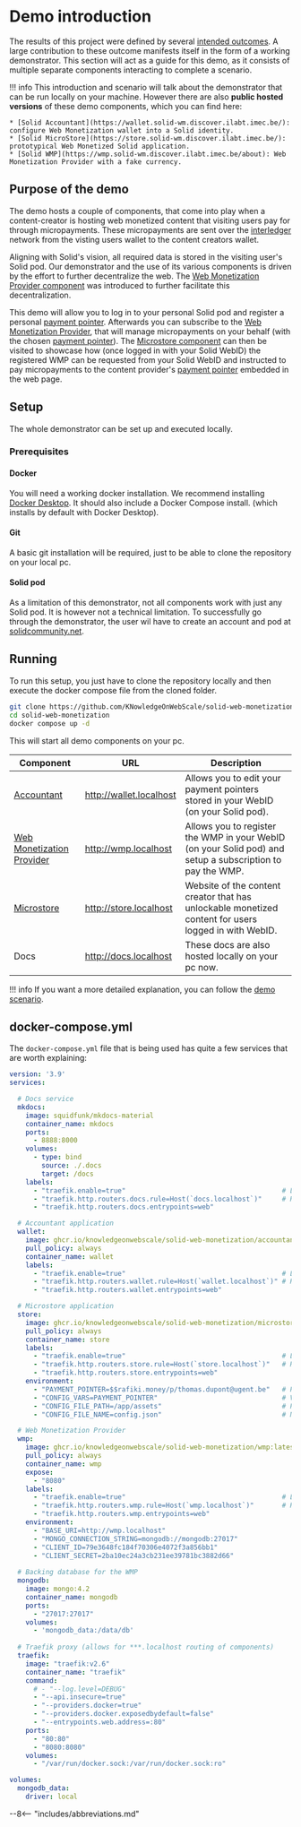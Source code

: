 # Demo introduction

The results of this project were defined by several [intended outcomes](/#intended-outcomes). A large contribution to these outcome manifests itself in the form of a working demonstrator. This section will act as a guide for this demo, as it consists of multiple separate components interacting to complete a scenario.

!!! info
    This introduction and scenario will talk about the demonstrator that can be run locally on your machine. However there are also **public hosted versions** of these demo components, which you can find here:  

    * [Solid Accountant](https://wallet.solid-wm.discover.ilabt.imec.be/): configure Web Monetization wallet into a Solid identity.
    * [Solid MicroStore](https://store.solid-wm.discover.ilabt.imec.be/): prototypical Web Monetized Solid application.
    * [Solid WMP](https://wmp.solid-wm.discover.ilabt.imec.be/about): Web Monetization Provider with a fake currency.

## Purpose of the demo

The demo hosts a couple of components, that come into play when a content-creator is hosting web monetized content that visiting users pay for through micropayments. These micropayments are sent over the [interledger](https://interledger.org/) network from the visting users wallet to the content creators wallet.

Aligning with Solid's vision, all required data is stored in the visiting user's Solid pod. Our demonstrator and the use of its various components is driven by the effort to further decentralize the web. The [Web Monetization Provider component](/solid-web-monetization/wmp) was introduced to further facilitate this decentralization.

This demo will allow you to log in to your personal Solid pod and register a personal [payment pointer](https://paymentpointers.org/). Afterwards you can subscribe to the [Web Monetization Provider](/solid-web-monetization/wmp), that will manage micropayments on your behalf (with the chosen [payment pointer](https://paymentpointers.org/)). The [Microstore component](/solid-web-monetization/microstore) can then be visited to showcase how (once logged in with your Solid WebID) the registered WMP can be requested from your Solid WebID and instructed to pay micropayments to the content provider's [payment pointer](https://paymentpointers.org/) embedded in the web page.

## Setup

The whole demonstrator can be set up and executed locally.

### Prerequisites

#### Docker

You will need a working docker installation. We recommend installing [Docker Desktop](https://www.docker.com/get-started). It should also include a Docker Compose install. (which installs by default with Docker Desktop).

#### Git

A basic git installation will be required, just to be able to clone the repository on your local pc.

#### Solid pod

As a limitation of this demonstrator, not all components work with just any Solid pod. It is however not a technical limitation. To successfully go through the demonstrator, the user wil have to create an account and pod at [solidcommunity.net](https://solidcommunity.net/register).

## Running

To run this setup, you just have to clone the repository locally and then execute the docker compose file from the cloned folder.

```bash
git clone https://github.com/KNowledgeOnWebScale/solid-web-monetization.git
cd solid-web-monetization
docker compose up -d
```

This will start all demo components on your pc.

Component | URL | Description
----------|-----|------------
[Accountant](/solid-web-monetization/accountant) | http://wallet.localhost | Allows you to edit your payment pointers stored in your WebID (on your Solid pod).
[Web Monetization Provider](/solid-web-monetization/wmp) | http://wmp.localhost | Allows you to register the WMP in your WebID (on your Solid pod) and setup a subscription to pay the WMP.
[Microstore](/solid-web-monetization/microstore) | http://store.localhost | Website of the content creator that has unlockable monetized content for users logged in with WebID.
Docs | http://docs.localhost | These docs are also hosted locally on your pc now.


!!! info
    If you want a more detailed explanation, you can follow the [demo scenario](/solid-web-monetization/demo/scenario).

## docker-compose.yml

The `docker-compose.yml` file that is being used has quite a few services that are worth explaining:

```yaml linenums="1"
version: '3.9'
services:

  # Docs service
  mkdocs:                                                                           
    image: squidfunk/mkdocs-material
    container_name: mkdocs
    ports:
      - 8888:8000
    volumes:
      - type: bind
        source: ./.docs
        target: /docs
    labels:
      - "traefik.enable=true"                                       # Let traefik pick this up
      - "traefik.http.routers.docs.rule=Host(`docs.localhost`)"     # Route docs.localhost
      - "traefik.http.routers.docs.entrypoints=web"

  # Accountant application
  wallet:
    image: ghcr.io/knowledgeonwebscale/solid-web-monetization/accountant:latest
    pull_policy: always
    container_name: wallet
    labels:
      - "traefik.enable=true"                                       # Let traefik pick this up
      - "traefik.http.routers.wallet.rule=Host(`wallet.localhost`)" # Route wallet.localhost
      - "traefik.http.routers.wallet.entrypoints=web"

  # Microstore application
  store:
    image: ghcr.io/knowledgeonwebscale/solid-web-monetization/microstore:latest
    pull_policy: always
    container_name: store
    labels:
      - "traefik.enable=true"                                       # Let traefik pick this up   
      - "traefik.http.routers.store.rule=Host(`store.localhost`)"   # Route store.localhost
      - "traefik.http.routers.store.entrypoints=web"
    environment:
      - "PAYMENT_POINTER=$$rafiki.money/p/thomas.dupont@ugent.be"   # Paymentpointer of content creator
      - "CONFIG_VARS=PAYMENT_POINTER"                               # Variables to expose to the app
      - "CONFIG_FILE_PATH=/app/assets"                              # Path of the config file
      - "CONFIG_FILE_NAME=config.json"                              # Name of the config file

  # Web Monetization Provider
  wmp:
    image: ghcr.io/knowledgeonwebscale/solid-web-monetization/wmp:latest
    pull_policy: always
    container_name: wmp
    expose:
      - "8080"
    labels:
      - "traefik.enable=true"                                       # Let traefik pick this up
      - "traefik.http.routers.wmp.rule=Host(`wmp.localhost`)"       # Route wmp.localhost
      - "traefik.http.routers.wmp.entrypoints=web"
    environment:
      - "BASE_URI=http://wmp.localhost"                                 # Uri to register/write in the pod
      - "MONGO_CONNECTION_STRING=mongodb://mongodb:27017"               # The database connection string
      - "CLIENT_ID=79e3648fc184f70306e4072f3a856bb1"                    # The client ID (see docs)
      - "CLIENT_SECRET=2ba10ec24a3cb231ee39781bc3882d66"                # The client secret (see docs)
  
  # Backing database for the WMP
  mongodb:
    image: mongo:4.2
    container_name: mongodb
    ports:
      - "27017:27017"
    volumes:
      - 'mongodb_data:/data/db'
  
  # Traefik proxy (allows for ***.localhost routing of components)
  traefik:
    image: "traefik:v2.6"
    container_name: "traefik"
    command:
      # - "--log.level=DEBUG"
      - "--api.insecure=true"
      - "--providers.docker=true"
      - "--providers.docker.exposedbydefault=false"
      - "--entrypoints.web.address=:80"
    ports:
      - "80:80"
      - "8080:8080"
    volumes:
      - "/var/run/docker.sock:/var/run/docker.sock:ro"

volumes:
  mongodb_data:
    driver: local

```


--8<-- "includes/abbreviations.md"